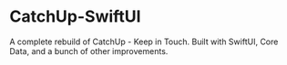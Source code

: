 # CatchUp-SwiftUI
A complete rebuild of CatchUp - Keep in Touch. Built with SwiftUI, Core Data, and a bunch of other improvements.
